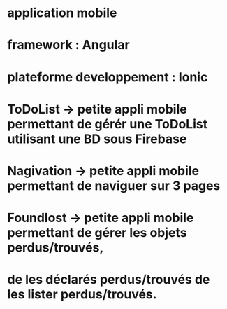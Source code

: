 # application mobile 
# framework : Angular
# plateforme developpement : Ionic
# ToDoList -> petite appli mobile permettant de gérér une ToDoList utilisant une BD sous Firebase
# Nagivation -> petite appli mobile permettant de naviguer sur 3 pages
# Foundlost -> petite appli mobile permettant de gérer les objets perdus/trouvés,
# de les déclarés perdus/trouvés de les lister perdus/trouvés.
